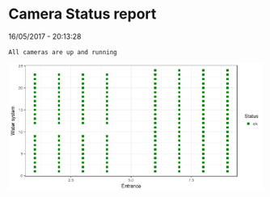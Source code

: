 Camera Status report
================
16/05/2017 - 20:13:28

    All cameras are up and running

![](camreport_files/figure-markdown_github/unnamed-chunk-2-1.png)
